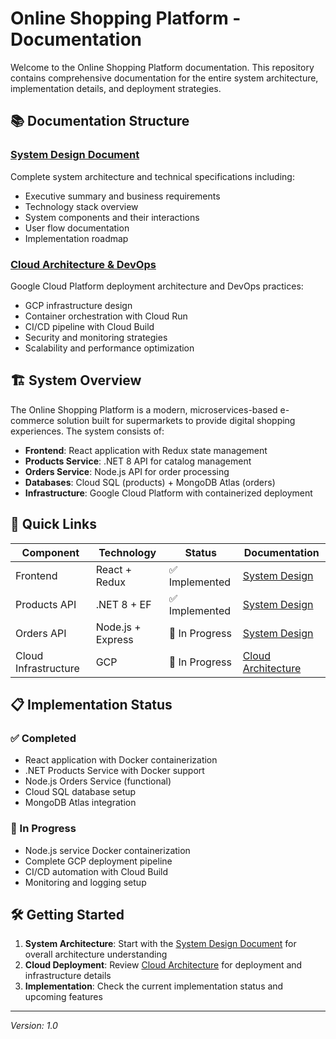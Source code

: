 # Online Shopping Platform - Documentation

Welcome to the Online Shopping Platform documentation. This repository contains comprehensive documentation for the entire system architecture, implementation details, and deployment strategies.

## 📚 Documentation Structure

### [System Design Document](./system-design.md)
Complete system architecture and technical specifications including:
- Executive summary and business requirements
- Technology stack overview
- System components and their interactions
- User flow documentation
- Implementation roadmap

### [Cloud Architecture & DevOps](./cloud-architecture.md)
Google Cloud Platform deployment architecture and DevOps practices:
- GCP infrastructure design
- Container orchestration with Cloud Run
- CI/CD pipeline with Cloud Build
- Security and monitoring strategies
- Scalability and performance optimization

## 🏗️ System Overview

The Online Shopping Platform is a modern, microservices-based e-commerce solution built for supermarkets to provide digital shopping experiences. The system consists of:

- **Frontend**: React application with Redux state management
- **Products Service**: .NET 8 API for catalog management
- **Orders Service**: Node.js API for order processing
- **Databases**: Cloud SQL (products) + MongoDB Atlas (orders)
- **Infrastructure**: Google Cloud Platform with containerized deployment

## 🚀 Quick Links

| Component | Technology | Status | Documentation |
|-----------|------------|---------|---------------|
| Frontend | React + Redux | ✅ Implemented | [System Design](./system-design.md#client-application-react--redux) |
| Products API | .NET 8 + EF | ✅ Implemented | [System Design](./system-design.md#products-service-net-8) |
| Orders API | Node.js + Express | 🔄 In Progress | [System Design](./system-design.md#orders-service-nodejs) |
| Cloud Infrastructure | GCP | 🔄 In Progress | [Cloud Architecture](./cloud-architecture.md) |

## 📋 Implementation Status

### ✅ Completed
- React application with Docker containerization
- .NET Products Service with Docker support
- Node.js Orders Service (functional)
- Cloud SQL database setup
- MongoDB Atlas integration

### 🔄 In Progress
- Node.js service Docker containerization
- Complete GCP deployment pipeline
- CI/CD automation with Cloud Build
- Monitoring and logging setup

## 🛠️ Getting Started

1. **System Architecture**: Start with the [System Design Document](./system-design.md) for overall architecture understanding
2. **Cloud Deployment**: Review [Cloud Architecture](./cloud-architecture.md) for deployment and infrastructure details
3. **Implementation**: Check the current implementation status and upcoming features

---

*Version: 1.0*